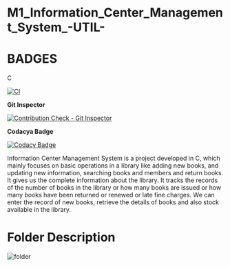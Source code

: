 # M1_Information_Center_Management_System_-UTIL-

# BADGES

C

[![CI](https://github.com/Koushika-B/M1_Information_Center_Management_System_-UTIL-/actions/workflows/build.yml/badge.svg)](https://github.com/Koushika-B/M1_Information_Center_Management_System_-UTIL-/actions/workflows/build.yml)

**Git Inspector**

[![Contribution Check - Git Inspector](https://github.com/Koushika-B/M1_Information_Center_Management_System_-UTIL-/actions/workflows/gitinspector.yml/badge.svg)](https://github.com/Koushika-B/M1_Information_Center_Management_System_-UTIL-/actions/workflows/gitinspector.yml)

**Codacya Badge**

[![Codacy Badge](https://app.codacy.com/project/badge/Grade/2046cb6227104b798115e815f209acbb)](https://www.codacy.com/gh/Koushika-B/M1_Information_Center_Management_System_-UTIL-/dashboard?utm_source=github.com&amp;utm_medium=referral&amp;utm_content=Koushika-B/M1_Information_Center_Management_System_-UTIL-&amp;utm_campaign=Badge_Grade)

Information Center Management System is a project developed in C, which mainly focuses on basic operations in a library like adding new books, and updating new information, searching books and members and return books. It gives us the complete information about the library. It tracks the records of the number of books in the library or how many books are issued or how many books have been returned or renewed or late fine charges. We can enter the record of new books, retrieve the details of books and also stock available in the library.

# Folder Description

![folder](https://user-images.githubusercontent.com/98836479/153466606-30a56bd4-ee59-46a3-8fd2-fda5c0d86062.PNG)

